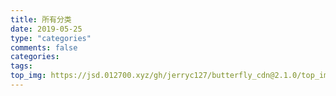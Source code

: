 ```yaml
---
title: 所有分类
date: 2019-05-25
type: "categories"
comments: false
categories:
tags:
top_img: https://jsd.012700.xyz/gh/jerryc127/butterfly_cdn@2.1.0/top_img/index.jpg
---
```

